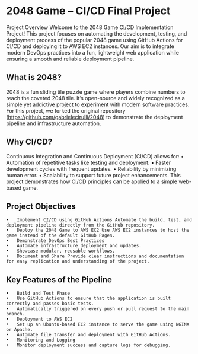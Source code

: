 # 2048 Game – CI/CD Final Project

Project Overview
Welcome to the 2048 Game CI/CD Implementation Project! This project focuses on automating the development, testing, and deployment process of the popular 2048 game using GitHub Actions for CI/CD and deploying it to AWS EC2 instances.
Our aim is to integrate modern DevOps practices into a fun, lightweight web application while ensuring a smooth and reliable deployment pipeline. 

## What is 2048?
2048 is a fun sliding tile puzzle game where players combine numbers to reach the coveted 2048 tile. It’s open-source and widely recognized as a simple yet addictive project to experiment with modern software practices.
For this project, we forked the original repository (https://github.com/gabrielecirulli/2048) to demonstrate the deployment pipeline and infrastructure automation.

## Why CI/CD?
Continuous Integration and Continuous Deployment (CI/CD) allows for:
	•	Automation of repetitive tasks like testing and deployment.
	•	Faster development cycles with frequent updates.
	•	Reliability by minimizing human error.
	•	Scalability to support future project enhancements.
This project demonstrates how CI/CD principles can be applied to a simple web-based game.

## Project Objectives
	•	Implement CI/CD using GitHub Actions Automate the build, test, and deployment pipeline directly from the GitHub repository.
	•	Deploy the 2048 Game to AWS EC2 Use AWS EC2 instances to host the game instead of the default GitHub Pages.
	•	Demonstrate DevOps Best Practices
	•	Automate infrastructure deployment and updates.
	•	Showcase modular, reusable workflows.
	•	Document and Share Provide clear instructions and documentation for easy replication and understanding of the project.

## Key Features of the Pipeline
	•	Build and Test Phase
	•	Use GitHub Actions to ensure that the application is built correctly and passes basic tests.
	•	Automatically triggered on every push or pull request to the main branch.
	•	Deployment to AWS EC2
	•	Set up an Ubuntu-based EC2 instance to serve the game using NGINX or Apache.
	•	Automate file transfer and deployment with GitHub Actions.
	•	Monitoring and Logging
	•	Monitor deployment success and capture logs for debugging.
